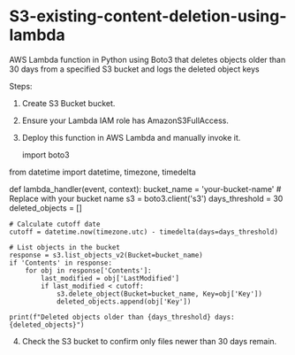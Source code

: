 # S3-existing-content-deletion-using-lambda
AWS Lambda function in Python using Boto3 that deletes objects older than 30 days from a specified S3 bucket and logs the deleted object keys

Steps:
1. Create S3 Bucket bucket.
2. Ensure your Lambda IAM role has AmazonS3FullAccess.
3. Deploy this function in AWS Lambda and manually invoke it.
   
   import boto3
   
from datetime import datetime, timezone, timedelta

def lambda_handler(event, context):
    bucket_name = 'your-bucket-name'  # Replace with your bucket name
    s3 = boto3.client('s3')
    days_threshold = 30
    deleted_objects = []

    # Calculate cutoff date
    cutoff = datetime.now(timezone.utc) - timedelta(days=days_threshold)

    # List objects in the bucket
    response = s3.list_objects_v2(Bucket=bucket_name)
    if 'Contents' in response:
        for obj in response['Contents']:
            last_modified = obj['LastModified']
            if last_modified < cutoff:
                s3.delete_object(Bucket=bucket_name, Key=obj['Key'])
                deleted_objects.append(obj['Key'])

    print(f"Deleted objects older than {days_threshold} days: {deleted_objects}")
    
4. Check the S3 bucket to confirm only files newer than 30 days remain.
